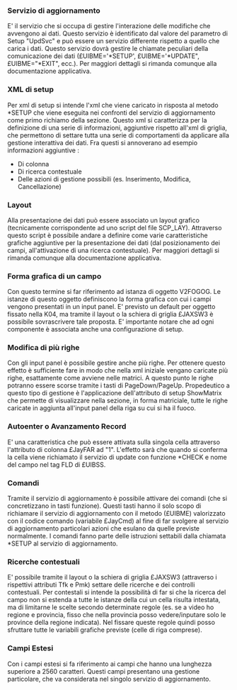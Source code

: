 ### **Servizio di aggiornamento**

E' il servizio che si occupa di gestire l'interazione delle modifiche che avvengono ai dati. Questo servizio è identificato dal valore del parametro di Setup "UpdSvc" e può essere un servizio differente rispetto a quello che carica i dati.
Questo servizio dovrà gestire le chiamate peculiari della comunicazione dei dati (£UIBME='\*SETUP', £UIBME='\*UPDATE", £UIBME="\*EXIT", ecc.).
Per maggiori dettagli si rimanda comunque alla documentazione applicativa.

### **XML di setup**

Per xml di setup si intende l'xml che viene caricato in risposta al metodo \*SETUP che viene eseguita nei confronti del servizio di aggiornamento come primo richiamo della sezione.
Questo xml si caratterizza per la definizione di una serie di informazioni, aggiuntive rispetto all'xml di griglia, che permettono di settare tutta una serie di comportamenti da applicare alla gestione interattiva dei dati. Fra questi si annoverano ad esempio informazioni aggiuntive : 
-  Di colonna
-  Di ricerca contestuale
-  Delle azioni di gestione possibili (es. Inserimento, Modifica, Cancellazione)

### **Layout**

Alla presentazione dei dati può essere associato un layout grafico (tecnicamente corrispondente ad uno script del file SCP_LAY). Attraverso questo script è possibile andare a definire come varie caratteristiche grafiche aggiuntive per la presentazione dei dati (dal posizionamento dei campi, all'attivazione di una ricerca contestuale).
Per maggiori dettagli si rimanda comunque alla documentazione applicativa.

### **Forma grafica di un campo**

Con questo termine si far riferimento ad istanza di oggetto V2FOGOG. Le istanze di questo oggetto definiscono la forma grafica con cui i campi vengono presentati in un input panel. E' previsto un default per oggetto fissato nella K04, ma tramite il layout o la schiera di griglia £JAXSW3 è possibile sovrascrivere tale proposta. E' importante notare che ad ogni componente è associata anche una configurazione di setup.

### **Modifica di più righe**

Con gli input panel è possibile gestire anche più righe. Per ottenere questo effetto è sufficiente fare in modo che nella xml iniziale vengano caricate più righe, esattamente come avviene nelle matrici. A questo punto le righe potranno essere scorse tramite i tasti di PageDown/PageUp. Propedeutico a questo tipo di gestione è l'applicazione dell'attributo di setup ShowMatrix che permette di visualizzare nella sezione, in forma matriciale, tutte le righe caricate in aggiunta all'input panel della riga su cui si ha il fuoco.

### **Autoenter o Avanzamento Record**

E' una caratteristica che può essere attivata sulla singola cella attraverso l'attributo di colonna £JayFAR ad "1". L'effetto sarà che quando si conferma la cella viene richiamato il servizio di update con funzione \*CHECK e nome del campo nel tag FLD di £UIBSS.

### **Comandi**

Tramite il servizio di aggiornamento è possibile attivare dei comandi (che si concretizzano in tasti funzione). Questi tasti hanno il solo scopo di richiamare il servizio di aggiornamento con il metodo (£UIBME) valorizzato con il codice comando (variabile £JayCmd) al fine di far svolgere al servizio di aggiornamento particolari azioni che esulano da quelle previste normalmente.
I comandi fanno parte delle istruzioni settabili dalla chiamata \*SETUP al servizio di aggiornamento.

### **Ricerche contestuali**

E' possibile tramite il layout o la schiera di griglia £JAXSW3 (attraverso i rispettivi attributi Tfk e Pmk) settare delle ricerche e dei controlli contestuali. Per contestali si intende la possibilità di far si che la ricerca del campo non si estenda a tutte le istanze della cui un cella risulta intestata, ma di limitarne le scelte secondo determinate regole (es. se a video ho regione e provincia, fisso che nella provincia posso vedere/inputare solo le province della regione indicata). Nel fissare queste regole quindi posso sfruttare tutte le variabili grafiche previste (celle di riga comprese).

### **Campi Estesi**

Con i campi estesi si fa riferimento ai campi che hanno una lunghezza superiore a 2560 caratteri. Questi campi presentano una gestione particolare, che va considerata nel singolo servizio di aggiornamento.

